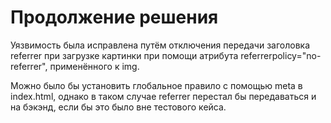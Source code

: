 # Продолжение решения

Уязвимость была исправлена путём отключения передачи заголовка referrer при загрузке картинки при помощи атрибута referrerpolicy="no-referrer", применённого к img.

Можно было бы установить глобальное правило с помощью meta в index.html, однако в таком случае referrer перестал бы передаваться и на бэкэнд, если бы это было вне тестового кейса.
